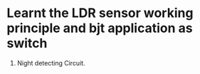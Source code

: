 # Learnt the LDR sensor working principle and bjt application as switch
1. Night detecting Circuit.
